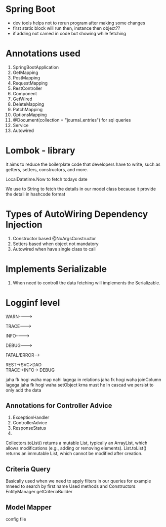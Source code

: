 # Spring Boot
- dev tools helps not to rerun program after making some changes
- first static block will run then, instance then object??
- if adding not camed in code but showing while fetching
  
# Annotations used
1. SpringBootApplication
2. GetMapping
3. PostMapping
4. RequestMapping
5. RestController
6. Component
7. GetWired
8. DeleteMapping
9. PatchMapping
10. OptionsMapping
11. @Document(collection = "journal_entries") for sql queries
12. Service
13. Autowired


# Lombok - library
It aims to reduce the boilerplate code that developers have to write, such as getters, setters, constructors, and more.

LocalDatetime.Now to fetch todays date

We use to String to fetch the details in our model class because it provide the detail in hashcode format 

# Types of AutoWiring Dependency Injection 
1. Constructor based @NoArgsConstructor
2. Setters based when object not mandatory
3. Autowired when have single class to call

# Implements Serializable 
1. When need to controll the data fetching will implements the Serializable.
   
Logginf level
=============
 
WARN---->
 
TRACE--->
 
INFO---->
 
DEBUG--->
 
FATAL/ERROR-->
 
 
REST->SVC>DAO <br>
TRACE->INFO-> DEBUG

jaha fk hogi waha map nahi lagega in relations
jaha fk hogi waha joinColumn lagega
jaha fk hogi waha setObject krna must he
In cascad we persist to only add the data

Annotations for Controller Advice
--
1. ExceptionHandler
2. ControllerAdvice
3. ResponseStatus
4. 

Collectors.toList() returns a mutable List, typically an ArrayList, which allows modifications (e.g., adding or removing elements).
List.toList() returns an immutable List, which cannot be modified after creation.

Criteria Query 
--
Basically used when we need to apply filters in our queries for example mneed to search by first name
Used methods and Constructors
EntityManager
getCriteriaBuilder

Model Mapper
--
config file 

